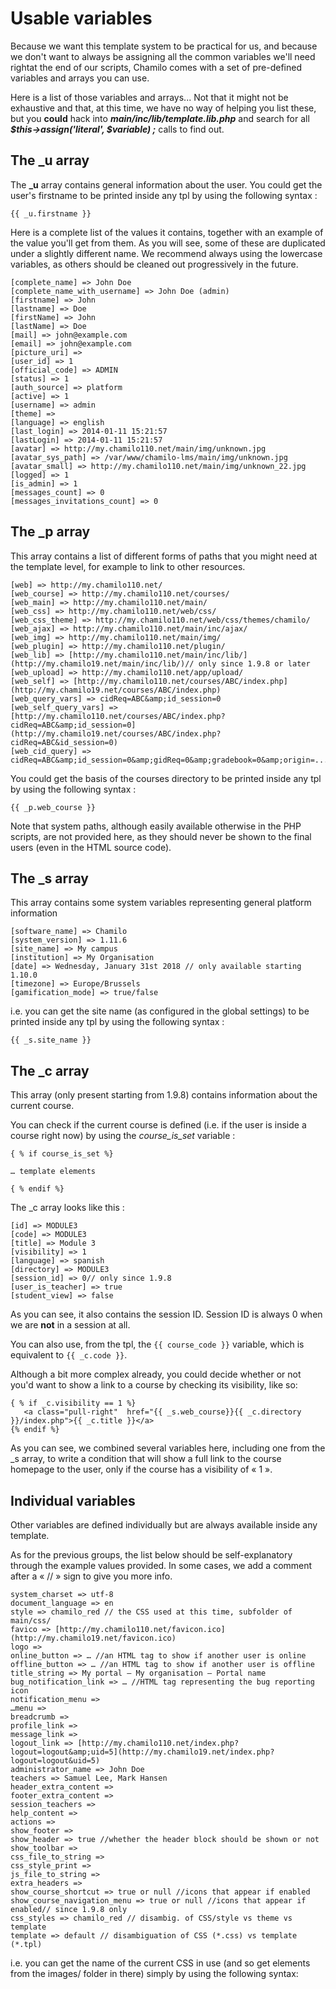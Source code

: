 # Usable variables

Because we want this template system to be practical for us, and because we don't want to always be assigning all the common variables we'll need rightat the end of our scripts, Chamilo comes with a set of pre-defined variables and arrays you can use.

Here is a list of those variables and arrays... Not that it might not be exhaustive and that, at this time, we have no way of helping you list these, but you **could** hack into _**main/inc/lib/template.lib.php**_ and search for all _**$this-&gt;assign\('literal', $variable\) ;**_ calls to find out.

## The \_u array

The **\_u** array contains general information about the user. You could get the user's firstname to be printed inside any tpl by using the following syntax :

```text
{{ _u.firstname }}
```

Here is a complete list of the values it contains, together with an example of the value you'll get from them. As you will see, some of these are duplicated under a slightly different name. We recommend always using the lowercase variables, as others should be cleaned out progressively in the future.

```text
[complete_name] => John Doe
[complete_name_with_username] => John Doe (admin)
[firstname] => John 
[lastname] => Doe 
[firstName] => John 
[lastName] => Doe 
[mail] => john@example.com
[email] => john@example.com
[picture_uri] => 
[user_id] => 1 
[official_code] => ADMIN 
[status] => 1 
[auth_source] => platform
[active] => 1 
[username] => admin 
[theme] => 
[language] => english 
[last_login] => 2014-01-11 15:21:57
[lastLogin] => 2014-01-11 15:21:57
[avatar] => http://my.chamilo110.net/main/img/unknown.jpg
[avatar_sys_path] => /var/www/chamilo-lms/main/img/unknown.jpg
[avatar_small] => http://my.chamilo110.net/main/img/unknown_22.jpg
[logged] => 1 
[is_admin] => 1 
[messages_count] => 0
[messages_invitations_count] => 0
```

## The \_p array

This array contains a list of different forms of paths that you might need at the template level, for example to link to other resources.

```text
[web] => http://my.chamilo110.net/
[web_course] => http://my.chamilo110.net/courses/ 
[web_main] => http://my.chamilo110.net/main/ 
[web_css] => http://my.chamilo110.net/web/css/ 
[web_css_theme] => http://my.chamilo110.net/web/css/themes/chamilo/
[web_ajax] => http://my.chamilo110.net/main/inc/ajax/ 
[web_img] => http://my.chamilo110.net/main/img/ 
[web_plugin] => http://my.chamilo110.net/plugin/ 
[web_lib] => [http://my.chamilo110.net/main/inc/lib/](http://my.chamilo19.net/main/inc/lib/)// only since 1.9.8 or later
[web_upload] => http://my.chamilo110.net/app/upload/
[web_self] => [http://my.chamilo110.net/courses/ABC/index.php](http://my.chamilo19.net/courses/ABC/index.php)
[web_query_vars] => cidReq=ABC&amp;id_session=0
[web_self_query_vars] => [http://my.chamilo110.net/courses/ABC/index.php?cidReq=ABC&amp;id_session=0](http://my.chamilo19.net/courses/ABC/index.php?cidReq=ABC&id_session=0)
[web_cid_query] => cidReq=ABC&amp;id_session=0&amp;gidReq=0&amp;gradebook=0&amp;origin=...
```

You could get the basis of the courses directory to be printed inside any tpl by using the following syntax :

```text
{{ _p.web_course }}
```

Note that system paths, although easily available otherwise in the PHP scripts, are not provided here, as they should never be shown to the final users \(even in the HTML source code\).

## The \_s array

This array contains some system variables representing general platform information

```text
[software_name] => Chamilo 
[system_version] => 1.11.6
[site_name] => My campus 
[institution] => My Organisation
[date] => Wednesday, January 31st 2018 // only available starting 1.10.0
[timezone] => Europe/Brussels
[gamification_mode] => true/false
```

i.e. you can get the site name \(as configured in the global settings\) to be printed inside any tpl by using the following syntax :

```text
{{ _s.site_name }}
```

## The \_c array

This array \(only present starting from 1.9.8\) contains information about the current course.

You can check if the current course is defined \(i.e. if the user is inside a course right now\) by using the _course\_is\_set_ variable :

```text
{ % if course_is_set %}

… template elements

{ % endif %}
```

The \_c array looks like this :

```text
[id] => MODULE3 
[code] => MODULE3 
[title] => Module 3
[visibility] => 1
[language] => spanish 
[directory] => MODULE3 
[session_id] => 0// only since 1.9.8
[user_is_teacher] => true
[student_view] => false
```

As you can see, it also contains the session ID. Session ID is always 0 when we are **not** in a session at all.

You can also use, from the tpl, the `{{ course_code }}` variable, which is equivalent to `{{ _c.code }}`.

Although a bit more complex already, you could decide whether or not you'd want to show a link to a course by checking its visibility, like so:

```text
{ % if _c.visibility == 1 %}
   <a class="pull-right"  href="{{ _s.web_course}}{{ _c.directory }}/index.php">{{ _c.title }}</a>
{% endif %}
```

As you can see, we combined several variables here, including one from the \_s array, to write a condition that will show a full link to the course homepage to the user, only if the course has a visibility of « 1 ».

## Individual variables

Other variables are defined individually but are always available inside any template.

As for the previous groups, the list below should be self-explanatory through the example values provided. In some cases, we add a comment after a « // » sign to give you more info.

```text
system_charset => utf-8
document_language => en
style => chamilo_red // the CSS used at this time, subfolder of main/css/
favico => [http://my.chamilo110.net/favicon.ico](http://my.chamilo19.net/favicon.ico)
logo => 
online_button => … //an HTML tag to show if another user is online
offline_button => … //an HTML tag to show if another user is offline
title_string => My portal – My organisation – Portal name
bug_notification_link => … //HTML tag representing the bug reporting icon
notification_menu => 
…menu => 
breadcrumb => 
profile_link => 
message_link => 
logout_link => [http://my.chamilo110.net/index.php?logout=logout&amp;uid=5](http://my.chamilo19.net/index.php?logout=logout&uid=5)
administrator_name => John Doe
teachers => Samuel Lee, Mark Hansen
header_extra_content => 
footer_extra_content => 
session_teachers => 
help_content => 
actions => 
show_footer => 
show_header => true //whether the header block should be shown or not
show_toolbar => 
css_file_to_string => 
css_style_print => 
js_file_to_string => 
extra_headers => 
show_course_shortcut => true or null //icons that appear if enabled
show_course_navigation_menu => true or null //icons that appear if enabled// since 1.9.8 only
css_styles => chamilo_red // disambig. of CSS/style vs theme vs template
template => default // disambiguation of CSS (*.css) vs template (*.tpl)
```

i.e. you can get the name of the current CSS in use \(and so get elements from the images/ folder in there\) simply by using the following syntax:

